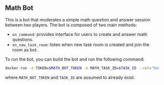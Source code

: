 ## Math Bot

This is a bot that moderates a simple math question and answer session between two players. The bot is composed of two main methods:
* `on_command`: provides interface for users to create and answer math questions.
* `on_new_task_room`: listen when new task room is created and join the room as bot.

To run the bot, you can build the bot and run the following command:
```bash
docker run -e TOKEN=$MATH_BOT_TOKEN -e MATH_TASK_ID=$TASK_ID --net="host" math-bot
```

where `MATH_BOT_TOKEN` and `TASK_ID` are assumed to already exist.